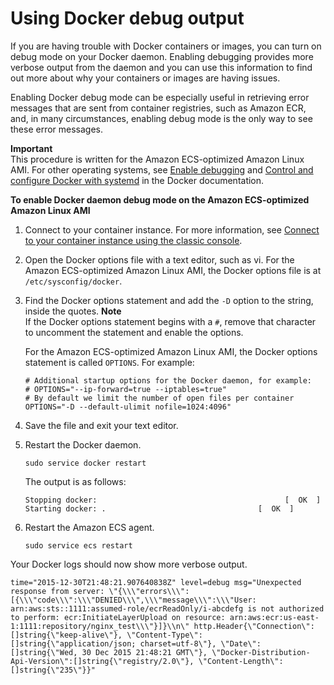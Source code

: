 # Using Docker debug output<a name="docker-debug-mode"></a>

If you are having trouble with Docker containers or images, you can turn on debug mode on your Docker daemon\. Enabling debugging provides more verbose output from the daemon and you can use this information to find out more about why your containers or images are having issues\.

Enabling Docker debug mode can be especially useful in retrieving error messages that are sent from container registries, such as Amazon ECR, and, in many circumstances, enabling debug mode is the only way to see these error messages\.

**Important**  
This procedure is written for the Amazon ECS\-optimized Amazon Linux AMI\. For other operating systems, see [Enable debugging](https://docs.docker.com/engine/admin/#enable-debugging) and [Control and configure Docker with systemd]() in the Docker documentation\.

**To enable Docker daemon debug mode on the Amazon ECS\-optimized Amazon Linux AMI**

1. Connect to your container instance\. For more information, see [Connect to your container instance using the classic console](instance-connect.md)\.

1. Open the Docker options file with a text editor, such as vi\. For the Amazon ECS\-optimized Amazon Linux AMI, the Docker options file is at `/etc/sysconfig/docker`\.

1. Find the Docker options statement and add the `-D` option to the string, inside the quotes\.
**Note**  
If the Docker options statement begins with a `#`, remove that character to uncomment the statement and enable the options\.

   For the Amazon ECS\-optimized Amazon Linux AMI, the Docker options statement is called `OPTIONS`\. For example:

   ```
   # Additional startup options for the Docker daemon, for example:
   # OPTIONS="--ip-forward=true --iptables=true"
   # By default we limit the number of open files per container
   OPTIONS="-D --default-ulimit nofile=1024:4096"
   ```

1. Save the file and exit your text editor\.

1. Restart the Docker daemon\.

   ```
   sudo service docker restart
   ```

   The output is as follows:

   ```
   Stopping docker:                                          [  OK  ]
   Starting docker:	.                                  [  OK  ]
   ```

1. Restart the Amazon ECS agent\.

   ```
   sudo service ecs restart
   ```

Your Docker logs should now show more verbose output\.

```
time="2015-12-30T21:48:21.907640838Z" level=debug msg="Unexpected response from server: \"{\\\"errors\\\":[{\\\"code\\\":\\\"DENIED\\\",\\\"message\\\":\\\"User: arn:aws:sts::1111:assumed-role/ecrReadOnly/i-abcdefg is not authorized to perform: ecr:InitiateLayerUpload on resource: arn:aws:ecr:us-east-1:1111:repository/nginx_test\\\"}]}\\n\" http.Header{\"Connection\":[]string{\"keep-alive\"}, \"Content-Type\":[]string{\"application/json; charset=utf-8\"}, \"Date\":[]string{\"Wed, 30 Dec 2015 21:48:21 GMT\"}, \"Docker-Distribution-Api-Version\":[]string{\"registry/2.0\"}, \"Content-Length\":[]string{\"235\"}}"
```